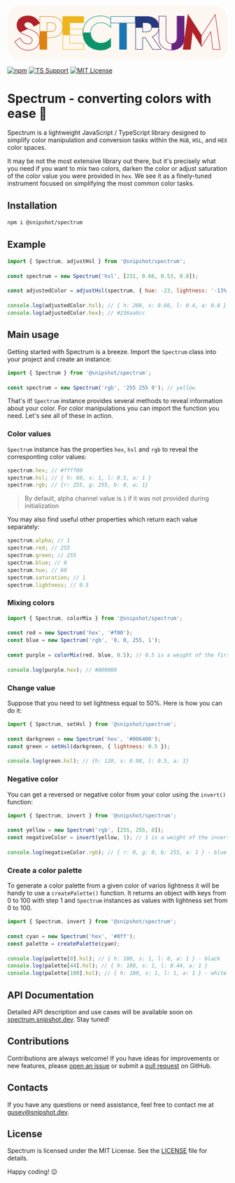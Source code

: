 [![spectrum logo](./readme_assets/spectrum.svg)](https://github.com/Linkerin/spectrum#readme)

[![npm](https://img.shields.io/npm/dw/%40snipshot/spectrum?style=for-the-badge&logo=npm&label=NPM)](https://www.npmjs.com/package/@snipshot/spectrum)
[![TS Support](https://img.shields.io/badge/TS-supported-%233178C6?style=for-the-badge&logo=typescript)](#)
[![MIT License](https://img.shields.io/badge/License-MIT-%230B936A?style=for-the-badge)](https://github.com/Linkerin/spectrum/blob/main/LICENSE)

# Spectrum - сonverting colors with ease 🎨

Spectrum is a lightweight JavaScript / TypeScript library designed to simplify color manipulation and conversion tasks within the `RGB`, `HSL`, and `HEX` color spaces.

It may be not the most extensive library out there, but it's precisely what you need if you want to mix two colors, darken the color or adjust saturation of the color value you were provided in `hex`. We see it as a finely-tuned instrument focused on simplifying the most common color tasks.

## Installation

```bash
npm i @snipshot/spectrum
```

## Example

```javascript
import { Spectrum, adjustHsl } from '@snipshot/spectrum';

const spectrum = new Spectrum('hsl', [231, 0.66, 0.53, 0.8]);

const adjustedColor = adjustHsl(spectrum, { hue: -23, lightness: '-13%' });

console.log(adjustedColor.hsl); // { h: 208, s: 0.66, l: 0.4, a: 0.8 }
console.log(adjustedColor.hex); // #236aa9cc
```

## Main usage

Getting started with Spectrum is a breeze. Import the `Spectrum` class into your project and create an instance:

```javascript
import { Spectrum } from '@snipshot/spectrum';

const spectrum = new Spectrum('rgb', '255 255 0'); // yellow
```

That's it! `Spectrum` instance provides several methods to reveal information about your color. For color manipulations you can import the function you need. Let's see all of these in action.

### Color values

`Spectrum` instance has the properties `hex`, `hsl` and `rgb` to reveal the corresponting color values:

```javascript
spectrum.hex; // #ffff00
spectrum.hsl; // { h: 60, s: 1, l: 0.5, a: 1 }
spectrum.rgb; // {r: 255, g: 255, b: 0, a: 1}
```

> By default, alpha channel value is `1` if it was not provided during initialization

You may also find useful other properties which return each value separately:

```javascript
spectrum.alpha; // 1
spectrum.red; // 255
spectrum.green; // 255
spectrum.blue; // 0
spectrum.hue; // 60
spectrum.saturation; // 1
spectrum.lightness; // 0.5
```

### Mixing colors

```javascript
import { Spectrum, colorMix } from '@snipshot/spectrum';

const red = new Spectrum('hex', '#f00');
const blue = new Spectrum('rgb', '0, 0, 255, 1');

const purple = colorMix(red, blue, 0.5); // 0.5 is a weight of the first color (max value is 1)

console.log(purple.hex); // #800080
```

### Change value

Suppose that you need to set lightness equal to 50%. Here is how you can do it:

```javascript
import { Spectrum, setHsl } from '@snipshot/spectrum';

const darkgreen = new Spectrum('hex', '#006400');
const green = setHsl(darkgreen, { lightness: 0.5 });

console.log(green.hsl); // {h: 120, s: 0.98, l: 0.5, a: 1}
```

### Negative color

You can get a reversed or negative color from your color using the `invert()` function:

```javascript
import { Spectrum, invert } from '@snipshot/spectrum';

const yellow = new Spectrum('rgb', [255, 255, 0]);
const negativeColor = invert(yellow, 1); // 1 is a weight of the inverted color

console.log(negativeColor.rgb); // { r: 0, g: 0, b: 255, a: 1 } - blue
```

### Create a color palette

To generate a color palette from a given color of varios lightness it will be handy to use a `createPalette()` function. It returns an object with keys from 0 to 100 with step 1 and `Spectrum` instances as values with lightness set from 0 to 100.

```javascript
import { Spectrum, invert } from '@snipshot/spectrum';

const cyan = new Spectrum('hex', '#0ff');
const palette = createPalette(cyan);

console.log(palette[0].hsl); // { h: 180, s: 1, l: 0, a: 1 } - black
console.log(palette[44].hsl); // { h: 180, s: 1, l: 0.44, a: 1 }
console.log(palette[100].hsl); // { h: 180, s: 1, l: 1, a: 1 } - white
```

## API Documentation

Detailed API description and use cases will be available soon on [spectrum.snipshot.dev](https://spectrum.snipshot.dev). Stay tuned!

## Contributions

Contributions are always welcome! If you have ideas for improvements or new features, please [open an issue](https://github.com/Linkerin/spectrum/issues) or submit a [pull request](https://github.com/Linkerin/spectrum/pulls) on GitHub.

## Contacts

If you have any questions or need assistance, feel free to contact me at [gusev@snipshot.dev](mailto:gusev@snipshot.dev.).

## License

Spectrum is licensed under the MIT License. See the [LICENSE](https://github.com/Linkerin/spectrum/blob/main/LICENSE) file for details.

Happy coding! 😉
